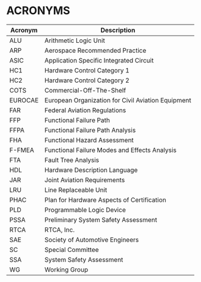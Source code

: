 # ACRONYMS

| Acronym | Description                                        |
|---------|----------------------------------------------------|
| ALU     | Arithmetic Logic Unit                              |
| ARP     | Aerospace Recommended Practice                     |
| ASIC    | Application Specific Integrated Circuit            |
| HC1     | Hardware Control Category 1                        |
| HC2     | Hardware Control Category 2                        |
| COTS    | Commercial-Off-The-Shelf                           |
| EUROCAE | European Organization for Civil Aviation Equipment |
| FAR     | Federal Aviation Regulations                       |
| FFP     | Functional Failure Path                            |
| FFPA    | Functional Failure Path Analysis                   |
| FHA     | Functional Hazard Assessment                       |
| F-FMEA  | Functional Failure Modes and Effects Analysis      |
| FTA     | Fault Tree Analysis                                |
| HDL     | Hardware Description Language                      |
| JAR     | Joint Aviation Requirements                        |
| LRU     | Line Replaceable Unit                              |
| PHAC    | Plan for Hardware Aspects of Certification         |
| PLD     | Programmable Logic Device                          |
| PSSA    | Preliminary System Safety Assessment               |
| RTCA    | RTCA, Inc.                                         |
| SAE     | Society of Automotive Engineers                    |
| SC      | Special Committee                                  |
| SSA     | System Safety Assessment                           |
| WG      | Working Group                                      |
